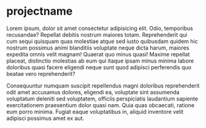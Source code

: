 # projectname

Lorem ipsum, dolor sit amet consectetur adipisicing elit. Odio, temporibus recusandae? Repellat debitis nostrum maiores totam. Reprehenderit qui cum sequi quisquam quas molestiae atque sed iusto quibusdam quidem hic nostrum possimus animi blanditiis voluptate neque dicta harum, maiores expedita omnis velit magnam! Quaerat quo minus quasi! Maxime repellat placeat, distinctio molestias ab eum qui itaque ipsam minus minima labore doloribus quasi facere eligendi neque sunt quod adipisci perferendis quo beatae vero reprehenderit?

Consequuntur numquam suscipit repellendus magni doloribus reprehenderit odit amet accusamus dolores, eligendi ea, voluptate sint assumenda voluptatum deleniti sed voluptatem, officiis perspiciatis laudantium sapiente exercitationem praesentium dolor quasi nam. Quia quas obcaecati, ratione eum porro minima. Fugiat eaque voluptatibus in, aliquid inventore velit adipisci possimus amet ex aut.
